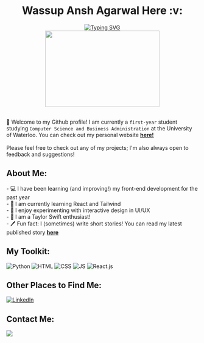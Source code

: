 <div align="center">
<h1>  &nbsp Wassup Ansh Agarwal Here :v: &nbsp </h1>
</div>


<div align="center" width="50">
<a href="https://git.io/typing-svg"><img src="https://readme-typing-svg.demolab.com?font=Playfair&pause=1000&color=3B2D62&center=true&width=435&lines=CS+student+at+uWaterloo+;Aspiring+Data+Scientist" alt="Typing SVG" /></a>
  <br> 
  <img src="https://media.tenor.com/ubkgsEHmfe4AAAAC/anime-aesthetic.gif" width="300" height="200">
</div><br>

<div align="left">

👋 Welcome to my Github profile! I am currently a `first-year` student studying `Computer Science and Business Administration` at the University of Waterloo. You can check out my personal website <a href="https://christinaly19.github.io/Personal_Website_/"><u><b>here!</b></u></a><br><br>
Please feel free to check out any of my projects; I'm also always open to feedback and suggestions! 
  <h2> About Me: </h2>
  <p>
- 💻 I have been learning (and improving!) my front-end development for the past year
    <br>
- 🌱 I am currently learning React and Tailwind 
        <br>
- 🔎 I enjoy experimenting with interactive design in UI/UX
        <br>
- 🎵 I am a Taylor Swift enthusiast! 
        <br>
- 🖊️ Fun fact: I (sometimes) write short stories! You can read my latest published story <a href="https://www.asterlit.org/spring2021/christina-li"><u><b> here </b></u></a>
      </p>

  <h2> My Toolkit: </h2>
<img src="https://img.shields.io/badge/Python-3776AB?style=for-the-badge&logo=python&logoColor=white" alt="Python"></a>
<img src="https://img.shields.io/badge/HTML5-E34F26?style=for-the-badge&logo=html5&logoColor=white" alt="HTML"></a>
<img src="https://img.shields.io/badge/CSS3-1572B6?style=for-the-badge&logo=css3&logoColor=white" alt="CSS"></a>
<img src="https://img.shields.io/badge/JavaScript-323330?style=for-the-badge&logo=javascript&logoColor=F7DF1E" alt="JS"></a>
<img src="https://img.shields.io/badge/React-20232A?style=for-the-badge&logo=react&logoColor=61DAFB" alt="React.js"></a>

  <h2> Other Places to Find Me: </h2>
  <a href="https://www.linkedin.com/in/christina-li-11b880217/" target="_blank"><img src="https://img.shields.io/badge/LinkedIn-0077B5?style=for-the-badge&logo=linkedin&logoColor=white" alt="LinkedIn"></a>
  
  <h2> Contact Me: </h2>
 <img src ="https://img.shields.io/badge/Email-christinayxli%40gmail.com-blue"></a>
